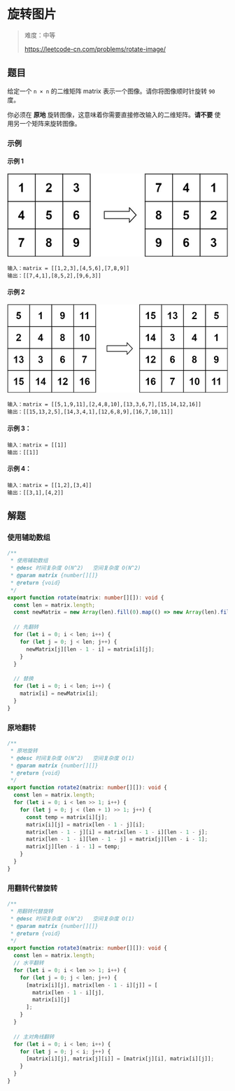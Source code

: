 # 旋转图片

> 难度：中等
>
> https://leetcode-cn.com/problems/rotate-image/

## 题目

给定一个 `n × n` 的二维矩阵 matrix 表示一个图像。请你将图像顺时针旋转 `90` 度。

你必须在 **原地** 旋转图像，这意味着你需要直接修改输入的二维矩阵。**请不要** 使
用另一个矩阵来旋转图像。

### 示例

#### 示例 1

![rotate-image-1](../../assets/images/problemset/rotate-image-1.jpg)

```
输入：matrix = [[1,2,3],[4,5,6],[7,8,9]]
输出：[[7,4,1],[8,5,2],[9,6,3]]
```

#### 示例 2

![rotate-image-2](../../assets/images/problemset/rotate-image-2.jpg)

```
输入：matrix = [[5,1,9,11],[2,4,8,10],[13,3,6,7],[15,14,12,16]]
输出：[[15,13,2,5],[14,3,4,1],[12,6,8,9],[16,7,10,11]]
```

#### 示例 3：

```
输入：matrix = [[1]]
输出：[[1]]
```

#### 示例 4：

```
输入：matrix = [[1,2],[3,4]]
输出：[[3,1],[4,2]]
```

## 解题

### 使用辅助数组

```typescript
/**
 * 使用辅助数组
 * @desc 时间复杂度 O(N^2)   空间复杂度 O(N^2)
 * @param matrix {number[][]}
 * @return {void}
 */
export function rotate(matrix: number[][]): void {
  const len = matrix.length;
  const newMatrix = new Array(len).fill(0).map(() => new Array(len).fill(0));

  // 先翻转
  for (let i = 0; i < len; i++) {
    for (let j = 0; j < len; j++) {
      newMatrix[j][len - 1 - i] = matrix[i][j];
    }
  }

  // 替换
  for (let i = 0; i < len; i++) {
    matrix[i] = newMatrix[i];
  }
}
```

### 原地翻转

```typescript
/**
 * 原地旋转
 * @desc 时间复杂度 O(N^2)   空间复杂度 O(1)
 * @param matrix {number[][]}
 * @return {void}
 */
export function rotate2(matrix: number[][]): void {
  const len = matrix.length;
  for (let i = 0; i < len >> 1; i++) {
    for (let j = 0; j < (len + 1) >> 1; j++) {
      const temp = matrix[i][j];
      matrix[i][j] = matrix[len - 1 - j][i];
      matrix[len - 1 - j][i] = matrix[len - 1 - i][len - 1 - j];
      matrix[len - 1 - i][len - 1 - j] = matrix[j][len - i - 1];
      matrix[j][len - i - 1] = temp;
    }
  }
}
```

### 用翻转代替旋转

```typescript
/**
 * 用翻转代替旋转
 * @desc 时间复杂度 O(N^2)   空间复杂度 O(1)
 * @param matrix {number[][]}
 * @return {void}
 */
export function rotate3(matrix: number[][]): void {
  const len = matrix.length;
  // 水平翻转
  for (let i = 0; i < len >> 1; i++) {
    for (let j = 0; j < len; j++) {
      [matrix[i][j], matrix[len - 1 - i][j]] = [
        matrix[len - 1 - i][j],
        matrix[i][j]
      ];
    }
  }

  // 主对角线翻转
  for (let i = 0; i < len; i++) {
    for (let j = 0; j < i; j++) {
      [matrix[i][j], matrix[j][i]] = [matrix[j][i], matrix[i][j]];
    }
  }
}
```
